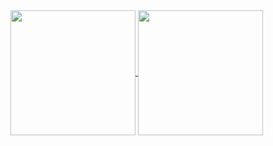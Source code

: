 <!-- ### Hi there 👋 -->

<a href="https://github.com/brennoe/github-readme-stats">
  <img height=200 align="center" src="https://github-readme-stats.vercel.app/api?username=brennoe&theme=transparent" />
</a>
<a href="https://github.com/brennoe/convoychat">
  <img height=200 align="center" src="https://github-readme-stats.vercel.app/api/top-langs?username=brennoe&layout=compact&langs_count=8&card_width=320" />
</a>

<!--
- 🔭 I’m currently working on ...
- 🌱 I’m currently learning ...
- 👯 I’m looking to collaborate on ...
- 🤔 I’m looking for help with ...
- 💬 Ask me about ...
- 📫 How to reach me: ...
- 😄 Pronouns: ...
- ⚡ Fun fact: ...
-->
